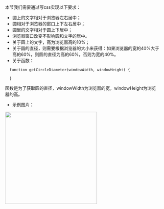 本节我们需要通过写css实现以下要求：

- 圆上的文字相对于浏览器左右居中；
- 圆相对于浏览器的窗口上下左右居中；
- 圆里的文字相对于圆上下居中；
- 浏览器窗口改变不影响圆和文字的居中。
- 关于圆上的文字，高为浏览器高的10%；
- 关于圆的直径，则需要根据浏览器的大小来获得：如果浏览器的宽的40%大于高的60%，则圆的直径为高的60%，否则为宽的40%。
- 关于函数：


```
  function getCircleDiameter(windowWidth, windowHeight) {

  }
```


函数是为了获取圆的直径，windowWidth为浏览器的宽，windowHeight为浏览器的高。


- 示例图片：


<a href="http://7xi7zt.com1.z0.glb.clouddn.com/css_test_example.png" style="cursor: pointer"><img src="http://7xi7zt.com1.z0.glb.clouddn.com/css_test_example.png" style="width:300px;"></a>
